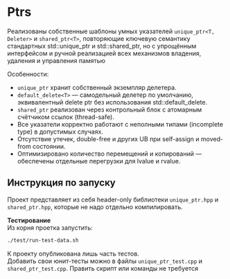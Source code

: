 # Ptrs
Реализованы собственные шаблоны умных указателей `unique_ptr<T, Deleter>` и `shared_ptr<T>`, повторяющие ключевую семантику стандартных std::unique_ptr и std::shared_ptr, но с упрощённым интерфейсом и ручной реализацией всех механизмов владения, удаления и управления памятью

Особенности:
* `unique_ptr` хранит собственный экземпляр делетера.
* `default_delete<T>` — самодельный делетер по умолчанию, эквивалентный delete ptr без использования std::default_delete.
* `shared_ptr` реализован через контрольный блок с атомарным счётчиком ссылок (thread-safe).
* Все указатели корректно работают с неполными типами (incomplete type) в допустимых случаях.
* Отсутствие утечек, double-free и других UB при self-assign и moved-from состоянии.
* Оптимизировано количество перемещений и копирований — обеспечены отдельные перегрузки для lvalue и rvalue.

## Инструкция по запуску
Проект представляет из себя header-only библиотеки `unique_ptr.hpp` и `shared_ptr.hpp`, которые не надо отдельно компилировать.

**Тестирование**\
Из корня проетка запустить:
```bash
./test/run-test-data.sh
```

К проекту опубликована лишь часть тестов.\
Добавить свои юнит-тесты можно в файлы `unique_ptr_test.cpp` и `shared_ptr_test.cpp`. Править скрипт или команды не требуется
